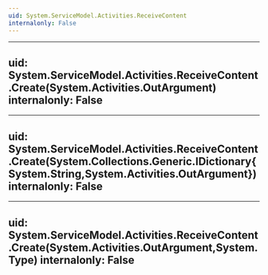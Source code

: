 ```yaml
---
uid: System.ServiceModel.Activities.ReceiveContent
internalonly: False
---
```


---
uid: System.ServiceModel.Activities.ReceiveContent.Create(System.Activities.OutArgument)
internalonly: False
---

---
uid: System.ServiceModel.Activities.ReceiveContent.Create(System.Collections.Generic.IDictionary{System.String,System.Activities.OutArgument})
internalonly: False
---

---
uid: System.ServiceModel.Activities.ReceiveContent.Create(System.Activities.OutArgument,System.Type)
internalonly: False
---
